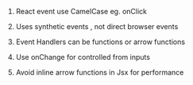 <!-- Handling Events -->

1) React event use CamelCase 
    eg. onClick

2) Uses synthetic events , not direct browser events

3) Event Handlers can be functions or arrow functions

4) Use onChange for controlled from inputs

5) Avoid inline arrow functions in Jsx for performance